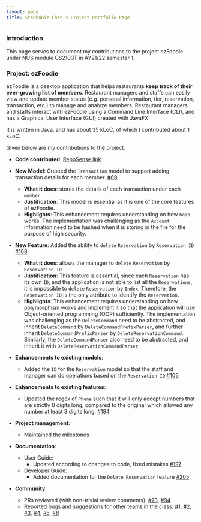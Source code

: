 ```yaml
---
layout: page
title: Stephanie Chen's Project Portfolio Page
---
```


### Introduction

This page serves to document my contributions to the project ezFoodie under NUS module CS2103T in AY21/22 semester 1.

### Project: ezFoodie

ezFoodie is a desktop application that helps restaurants **keep track of their ever-growing list of members**.
Restaurant managers and staffs can easily view and update member status (e.g. personal information, tier, reservation, transaction, etc.) to manage and analyze members.
Restaurant managers and staffs interact with ezFoodie using a Command Line Interface (CLI), and has a Graphical User Interface (GUI) created with JavaFX.

It is written in Java, and has about 35 kLoC, of which I contributed about 1 kLoC.

Given below are my contributions to the project.

* **Code contributed**: [RepoSense link](https://nus-cs2103-ay2122s1.github.io/tp-dashboard/?breakdown=true&search=stephanie-csy)

* **New Model**: Created the `Transaction` model to support adding transaction details for each member. [\#69](https://github.com/AY2122S1-CS2103T-F12-4/tp/pull/69)
    * **What it does**: stores the details of each transaction under each `member`.
    * **Justification**: This model is essential as it is one of the core features of ezFoodie.
    * **Highlights**: This enhancement requires understanding on how `hash` works. The implementation was challenging as the `Account` information need to be hashed when it is storing in the file for the purpose of high security.

* **New Feature**: Added the ability to `delete` `Reservation` by `Reservation ID` [\#106](https://github.com/AY2122S1-CS2103T-F12-4/tp/pull/106)
    * **What it does**: allows the manager to `delete` `Reservation` by `Reservation ID`
    * **Justification**: This feature is essential, since each `Reservation` has its own `ID`, and the application is not able to list all the `Reservations`, it is impossible to `delete` `Reservation` by `Index`. Therefore, the `Reservation ID` is the only attribute to identify the `Reservation`.
    * **Highlights**: This enhancement requires understanding on how polymorphism works and implement it so that the application will use Object-oriented programming (OOP) sufficiently. The implementation was challenging as the `DeleteCommand` need to be abstracted, and inherit `DeleteCommand` by `DeleteCommandPrefixParser`, and further inherit `DeleteCommandPrefixParser` by `DeleteReservationCommand`. Similarly, the `DeleteCommandParser` also need to be abstracted, and inherit it with `DeleteReservationCommandParser`.

* **Enhancements to existing models**:
    * Added the `ID` for the `Reservation` model so that the staff and manager can do operations based on the `Reservation ID` [\#106](https://github.com/AY2122S1-CS2103T-F12-4/tp/pull/106)

* **Enhancements to existing features**:
    * Updated the regex of `Phone` such that it will only accept numbers that are strictly 8 digits long, compared to the original which allowed any number at least 3 digits long. [\#184](https://github.com/AY2122S1-CS2103T-F12-4/tp/pull/184)

* **Project management**:
    * Maintained the [milestones](https://github.com/AY2122S1-CS2103T-F12-4/tp/milestones)

* **Documentation**:
    * User Guide:
        * Updated according to changes to code, fixed mistakes
          [\#197](https://github.com/AY2122S1-CS2103T-F12-4/tp/pull/197)
    * Developer Guide:
        * Added documentation for the `Delete Reservation` feature
          [\#205](https://github.com/AY2122S1-CS2103T-F12-4/tp/pull/205)
          
* **Community**:
    * PRs reviewed (with non-trivial review comments):
      [\#73](https://github.com/AY2122S1-CS2103T-F12-4/tp/pull/73), 
      [\#94](https://github.com/AY2122S1-CS2103T-F12-4/tp/pull/94)
    * Reported bugs and suggestions for other teams in the class:
      [\#1](https://github.com/stephanie-csy/ped/issues/1), 
      [\#2](https://github.com/stephanie-csy/ped/issues/2), 
      [\#3](https://github.com/stephanie-csy/ped/issues/3), 
      [\#4](https://github.com/stephanie-csy/ped/issues/4), 
      [\#5](https://github.com/stephanie-csy/ped/issues/5), 
      [\#6](https://github.com/stephanie-csy/ped/issues/6)
